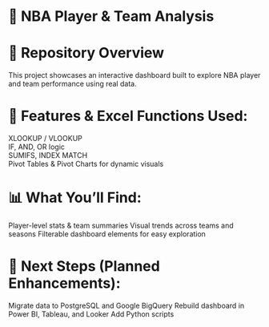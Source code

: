 # 🏀 NBA Player & Team Analysis

# 📁 Repository Overview
This project showcases an interactive dashboard built to explore NBA player and team performance using real data.

# 🔧 Features & Excel Functions Used:
XLOOKUP / VLOOKUP <br>
IF, AND, OR logic <br>
SUMIFS, INDEX MATCH <br>
Pivot Tables & Pivot Charts for dynamic visuals

# 📊 What You’ll Find:
Player-level stats & team summaries
Visual trends across teams and seasons
Filterable dashboard elements for easy exploration


# 🚀 Next Steps (Planned Enhancements):
Migrate data to PostgreSQL and Google BigQuery
Rebuild dashboard in Power BI, Tableau, and Looker
Add Python scripts

